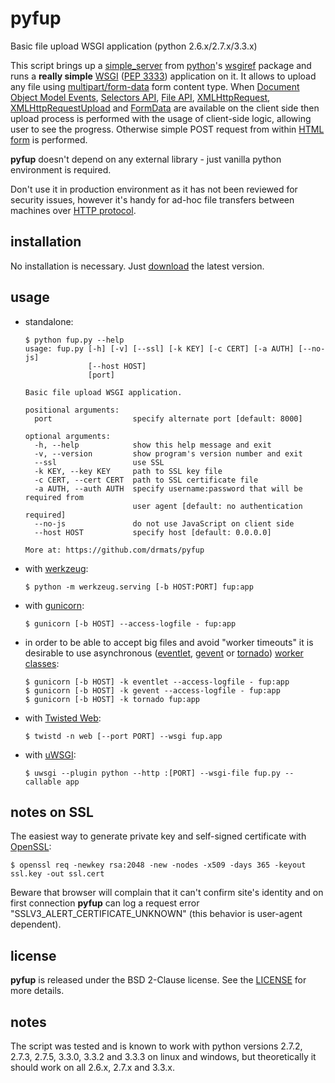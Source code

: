 # pyfup

Basic file upload WSGI application (python 2.6.x/2.7.x/3.3.x)

This script brings up a
[simple\_server](http://docs.python.org/3.3/library/wsgiref.html#module-wsgiref.simple_server)
from [python](http://python.org/)'s
[wsgiref](http://docs.python.org/3.3/library/wsgiref.html) package and runs
a **really simple** [WSGI](http://wsgi.org)
([PEP 3333](http://www.python.org/dev/peps/pep-3333/)) application on it.
It allows to upload any file using
[multipart/form-data](http://www.w3.org/TR/html401/interact/forms.html#h-17.13.4.2)
form content type.
When [Document Object Model Events](http://www.w3.org/TR/DOM-Level-2-Events/events.html),
[Selectors API](http://www.w3.org/TR/selectors-api/),
[File API](http://www.w3.org/TR/FileAPI/),
[XMLHttpRequest](http://www.w3.org/TR/XMLHttpRequest/),
[XMLHttpRequestUpload](http://www.w3.org/TR/XMLHttpRequest/#xmlhttprequestupload)
and [FormData](http://www.w3.org/TR/XMLHttpRequest/#interface-formdata) are
available on the client side then upload process is performed with the usage
of client-side logic, allowing user to see the progress. Otherwise simple POST
request from within [HTML form](http://www.w3.org/TR/html401/interact/forms.html)
is performed.

**pyfup** doesn't depend on any external library - just vanilla python
environment is required.

Don't use it in production environment as it has not been reviewed
for security issues, however it's handy for ad-hoc file transfers
between machines over [HTTP protocol](http://www.ietf.org/rfc/rfc2616.txt).




## installation

No installation is necessary. Just
[download](https://raw.github.com/drmats/pyfup/master/fup.py)
the latest version.




## usage

  * standalone:

        $ python fup.py --help
        usage: fup.py [-h] [-v] [--ssl] [-k KEY] [-c CERT] [-a AUTH] [--no-js]
                      [--host HOST]
                      [port]

        Basic file upload WSGI application.

        positional arguments:
          port                  specify alternate port [default: 8000]

        optional arguments:
          -h, --help            show this help message and exit
          -v, --version         show program's version number and exit
          --ssl                 use SSL
          -k KEY, --key KEY     path to SSL key file
          -c CERT, --cert CERT  path to SSL certificate file
          -a AUTH, --auth AUTH  specify username:password that will be required from
                                user agent [default: no authentication required]
          --no-js               do not use JavaScript on client side
          --host HOST           specify host [default: 0.0.0.0]

        More at: https://github.com/drmats/pyfup


  * with [werkzeug](http://werkzeug.pocoo.org/):

        $ python -m werkzeug.serving [-b HOST:PORT] fup:app

  * with [gunicorn](http://gunicorn.org/):
    
        $ gunicorn [-b HOST] --access-logfile - fup:app

  * in order to be able to accept big files and avoid "worker timeouts" it is
  desirable to use asynchronous ([eventlet](http://eventlet.net/),
  [gevent](http://www.gevent.org/) or
  [tornado](http://www.tornadoweb.org/))
  [worker classes](http://docs.gunicorn.org/en/latest/settings.html#worker-processes):

        $ gunicorn [-b HOST] -k eventlet --access-logfile - fup:app
        $ gunicorn [-b HOST] -k gevent --access-logfile - fup:app
        $ gunicorn [-b HOST] -k tornado fup:app

  * with [Twisted Web](https://twistedmatrix.com/trac/wiki/TwistedWeb):

        $ twistd -n web [--port PORT] --wsgi fup.app

  * with [uWSGI](http://uwsgi-docs.readthedocs.org/en/latest/):

        $ uwsgi --plugin python --http :[PORT] --wsgi-file fup.py --callable app




## notes on SSL

The easiest way to generate private key and self-signed certificate with
[OpenSSL](https://www.openssl.org/):

    $ openssl req -newkey rsa:2048 -new -nodes -x509 -days 365 -keyout ssl.key -out ssl.cert

Beware that browser will complain that it can't confirm site's identity
and on first connection **pyfup** can log a request error
"SSLV3_ALERT_CERTIFICATE_UNKNOWN" (this behavior is user-agent dependent).




## license

**pyfup** is released under the BSD 2-Clause license. See the
[LICENSE](https://github.com/drmats/pyfup/blob/master/LICENSE)
for more details.




## notes

The script was tested and is known to work with python versions 2.7.2, 2.7.3,
2.7.5, 3.3.0, 3.3.2 and 3.3.3 on linux and windows, but theoretically it should
work on all 2.6.x, 2.7.x and 3.3.x.
